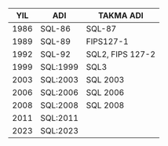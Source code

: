 | YIL  | ADI      | TAKMA ADI        |
|------|----------|------------------|
| 1986 | SQL-86   | SQL-87           |
| 1989 | SQL-89   | FIPS127-1        |
| 1992 | SQL-92   | SQL2, FIPS 127-2 |
| 1999 | SQL:1999 | SQL3             |
| 2003 | SQL:2003 | SQL 2003         |
| 2006 | SQL:2006 | SQL 2006         |
| 2008 | SQL:2008 | SQL 2008         |
| 2011 | SQL:2011 |                  |
| 2023 | SQL:2023 |                  |
